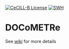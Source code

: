 [![CeCILL-B License](https://img.shields.io/badge/Licence-CeCILL--B-brightgreen)](https://github.com/fbuloup/DOCoMETRe/blob/master/LICENCE)
[![SWH](https://archive.softwareheritage.org/badge/origin/https://github.com/TeamICSTECHNOS/Docometre/)](https://archive.softwareheritage.org/browse/origin/?origin_url=https://github.com/TeamICSTECHNOS/Docometre)

# DOCoMETRe

See [wiki](https://github.com/TeamICSTECHNOS/DOCoMETRe/wiki) for more details
